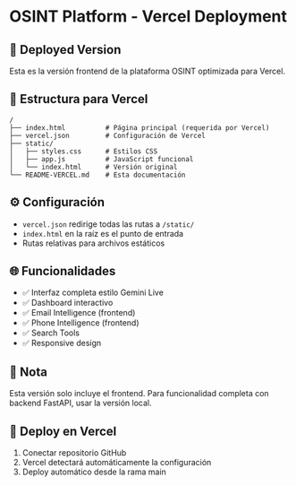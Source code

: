 # OSINT Platform - Vercel Deployment

## 🚀 Deployed Version
Esta es la versión frontend de la plataforma OSINT optimizada para Vercel.

## 📁 Estructura para Vercel
```
/
├── index.html          # Página principal (requerida por Vercel)
├── vercel.json         # Configuración de Vercel
├── static/
│   ├── styles.css      # Estilos CSS
│   ├── app.js          # JavaScript funcional
│   └── index.html      # Versión original
└── README-VERCEL.md    # Esta documentación
```

## ⚙️ Configuración
- `vercel.json` redirige todas las rutas a `/static/`
- `index.html` en la raíz es el punto de entrada
- Rutas relativas para archivos estáticos

## 🌐 Funcionalidades
- ✅ Interfaz completa estilo Gemini Live
- ✅ Dashboard interactivo
- ✅ Email Intelligence (frontend)
- ✅ Phone Intelligence (frontend)
- ✅ Search Tools
- ✅ Responsive design

## 📝 Nota
Esta versión solo incluye el frontend. Para funcionalidad completa con backend FastAPI, usar la versión local.

## 🔧 Deploy en Vercel
1. Conectar repositorio GitHub
2. Vercel detectará automáticamente la configuración
3. Deploy automático desde la rama main
